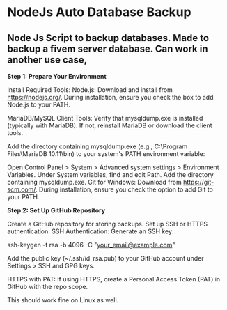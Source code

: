 # NodeJs Auto Database Backup
## Node Js Script to backup databases. Made to backup a fivem server database. Can work in another use case,


<b>Step 1: Prepare Your Environment</b>

Install Required Tools:
Node.js:
Download and install from https://nodejs.org/.
During installation, ensure you check the box to add Node.js to your PATH.

MariaDB/MySQL Client Tools:
Verify that mysqldump.exe is installed (typically with MariaDB).
If not, reinstall MariaDB or download the client tools.

Add the directory containing mysqldump.exe (e.g., C:\Program Files\MariaDB 10.11\bin) to your system's PATH environment variable:

Open Control Panel > System > Advanced system settings > Environment Variables.
Under System variables, find and edit Path.
Add the directory containing mysqldump.exe.
Git for Windows:
Download from https://git-scm.com/.
During installation, ensure you check the option to add Git to your PATH.

<b>Step 2: Set Up GitHub Repository</b>

Create a GitHub repository for storing backups.
Set up SSH or HTTPS authentication:
SSH Authentication:
Generate an SSH key:


ssh-keygen -t rsa -b 4096 -C "your_email@example.com"

Add the public key (~/.ssh/id_rsa.pub) to your GitHub account under Settings > SSH and GPG keys.

HTTPS with PAT:
If using HTTPS, create a Personal Access Token (PAT) in GitHub with the repo scope.

This should work fine on Linux as well.

